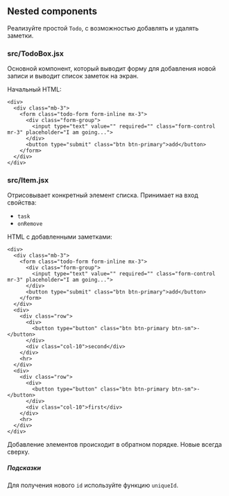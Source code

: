 ## Nested components

Реализуйте простой `Todo`, с возможностью добавлять и удалять заметки.

### src/TodoBox.jsx

Основной компонент, который выводит форму для добавления новой записи и выводит список заметок на экран.

Начальный HTML:

```
<div>
  <div class="mb-3">
    <form class="todo-form form-inline mx-3">
      <div class="form-group">
        <input type="text" value="" required="" class="form-control mr-3" placeholder="I am going...">
      </div>
      <button type="submit" class="btn btn-primary">add</button>
    </form>
  </div>
</div>
```

### src/Item.jsx

Отрисовывает конкретный элемент списка. Принимает на вход свойства:

* `task`
* `onRemove`

HTML с добавленными заметками:

```
<div>
  <div class="mb-3">
    <form class="todo-form form-inline mx-3">
      <div class="form-group">
        <input type="text" value="" required="" class="form-control mr-3" placeholder="I am going...">
      </div>
      <button type="submit" class="btn btn-primary">add</button>
    </form>
  </div>
  <div>
    <div class="row">
      <div>
        <button type="button" class="btn btn-primary btn-sm">-</button>
      </div>
      <div class="col-10">second</div>
    </div>
    <hr>
  </div>
  <div>
    <div class="row">
      <div>
        <button type="button" class="btn btn-primary btn-sm">-</button>
      </div>
      <div class="col-10">first</div>
    </div>
    <hr>
  </div>
</div>
```

Добавление элементов происходит в обратном порядке. Новые всегда сверху.

##### Подсказки

Для получения нового `id` используйте функцию `uniqueId`.
